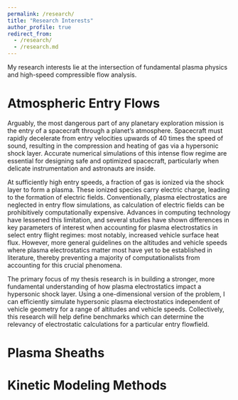 ```yaml
---
permalink: /research/
title: "Research Interests"
author_profile: true
redirect_from: 
  - /research/
  - /research.md
---
```


My research interests lie at the intersection of fundamental plasma physics and high-speed compressible flow analysis. 

# Atmospheric Entry Flows

Arguably, the most dangerous part of any planetary exploration mission is the entry of a spacecraft through a planet’s atmosphere. Spacecraft must rapidly decelerate from entry velocities upwards of 40 times the speed of sound, resulting in the compression and heating of gas via a hypersonic shock layer. Accurate numerical simulations of this intense flow regime are essential for designing safe and optimized spacecraft, particularly when delicate instrumentation and astronauts are inside.

At sufficiently high entry speeds, a fraction of gas is ionized via the shock layer to form a plasma. These ionized species carry electric charge, leading to the formation of electric fields. Conventionally, plasma electrostatics are neglected in entry flow simulations, as calculation of electric fields can be prohibitively computationally expensive. Advances in computing technology have lessened this limitation, and several studies have shown differences in key parameters of interest when accounting for plasma electrostatics in select entry flight regimes: most notably, increased vehicle surface heat flux. However, more general guidelines on the altitudes and vehicle speeds where plasma electrostatics matter most have yet to be established in literature, thereby preventing a majority of computationalists from accounting for this crucial phenomena. 

The primary focus of my thesis research is in building a stronger, more fundamental understanding of how plasma electrostatics impact a hypersonic shock layer. Using a one-dimensional version of the problem, I can efficiently simulate hypersonic plasma electrostatics independent of vehicle geometry for a range of altitudes and vehicle speeds. Collectively, this research will help define benchmarks which can determine the relevancy of electrostatic calculations for a particular entry flowfield.

# Plasma Sheaths

# Kinetic Modeling Methods
